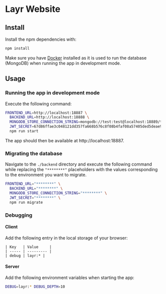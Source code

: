 # Layr Website

## Install

Install the npm dependencies with:

```sh
npm install
```

Make sure you have [Docker](https://www.docker.com/) installed as it is used to run the database (MongoDB) when running the app in development mode.

## Usage

### Running the app in development mode

Execute the following command:

```sh
FRONTEND_URL=http://localhost:18887 \
  BACKEND_URL=http://localhost:18888 \
  MONGODB_STORE_CONNECTION_STRING=mongodb://test:test@localhost:18889/test \
  JWT_SECRET=67d86ffae3c048121dd357fa668b576c8f08b4faf08a57405ded5deae9a7e8f1dec98d35f3bbf4284dbab00fe3341dbc45890baa4a7c5dcc83499ffafb8bd6bb \
  npm run start
```

The app should then be available at http://localhost:18887.

### Migrating the database

Navigate to the `./backend` directory and execute the following command while replacing the `"********"` placeholders with the values corresponding to the environment you want to migrate.

```sh
FRONTEND_URL="********" \
  BACKEND_URL="********" \
  MONGODB_STORE_CONNECTION_STRING="********" \
  JWT_SECRET="********" \
  npm run migrate
```

### Debugging

#### Client

Add the following entry in the local storage of your browser:

```
| Key   | Value     |
| ----- | --------- |
| debug | layr:* |
```

#### Server

Add the following environment variables when starting the app:

```sh
DEBUG=layr:* DEBUG_DEPTH=10
```
